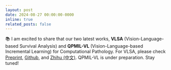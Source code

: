 ```yaml
---
layout: post
date: 2024-08-27 00:00:00-0000
inline: true
related_posts: false
---
```


📚 I am excited to share that our two latest works, **VLSA** (Vision-Language-based Survival Analysis) and **QPMIL-VL** (Vision-Language-based Incremental Learning) for Computational Pathology. For VLSA, please check [Preprint](https://arxiv.org/pdf/2409.09369), [Github](https://github.com/liupei101/VLSA), and [Zhihu (中文)](https://zhuanlan.zhihu.com/p/721597334). QPMIL-VL is under preparation. Stay tuned!